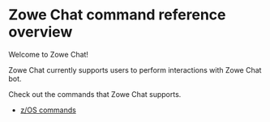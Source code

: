 # Zowe Chat command reference overview

Welcome to Zowe Chat!

Zowe Chat currently supports users to perform interactions with Zowe Chat bot.

Check out the commands that Zowe Chat supports.

- [z/OS commands](zos)